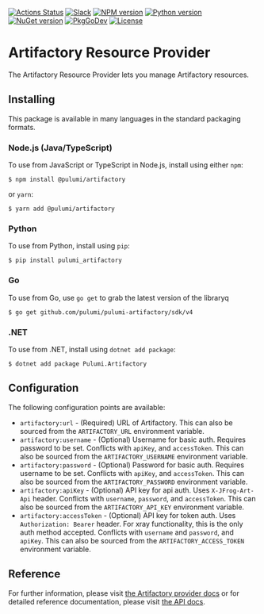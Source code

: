 [![Actions Status](https://github.com/pulumi/pulumi-artifactory/workflows/main/badge.svg)](https://github.com/pulumi/pulumi-artifactory/actions)
[![Slack](http://www.pulumi.com/images/docs/badges/slack.svg)](https://slack.pulumi.com)
[![NPM version](https://badge.fury.io/js/%40pulumi%2Fartifactory.svg)](https://www.npmjs.com/package/@pulumi/artifactory)
[![Python version](https://badge.fury.io/py/pulumi-artifactory.svg)](https://pypi.org/project/pulumi-artifactory)
[![NuGet version](https://badge.fury.io/nu/pulumi.artifactory.svg)](https://badge.fury.io/nu/pulumi.artifactory)
[![PkgGoDev](https://pkg.go.dev/badge/github.com/pulumi/pulumi-artifactory/sdk/go)](https://pkg.go.dev/github.com/pulumi/pulumi-artifactory/sdk/go)
[![License](https://img.shields.io/npm/l/%40pulumi%2Fpulumi.svg)](https://github.com/pulumi/pulumi-artifactory/blob/main/LICENSE)

# Artifactory Resource Provider

The Artifactory Resource Provider lets you manage Artifactory resources.

## Installing

This package is available in many languages in the standard packaging formats.

### Node.js (Java/TypeScript)

To use from JavaScript or TypeScript in Node.js, install using either `npm`:

    $ npm install @pulumi/artifactory

or `yarn`:

    $ yarn add @pulumi/artifactory

### Python

To use from Python, install using `pip`:

    $ pip install pulumi_artifactory

### Go

To use from Go, use `go get` to grab the latest version of the libraryq

    $ go get github.com/pulumi/pulumi-artifactory/sdk/v4

### .NET

To use from .NET, install using `dotnet add package`:

    $ dotnet add package Pulumi.Artifactory

## Configuration

The following configuration points are available:

- `artifactory:url` - (Required) URL of Artifactory. This can also be sourced from the `ARTIFACTORY_URL` environment variable.
- `artifactory:username` - (Optional) Username for basic auth. Requires password to be set. Conflicts with `apiKey`, 
  and `accessToken`. This can also be sourced from the `ARTIFACTORY_USERNAME` environment variable.
- `artifactory:password` - (Optional) Password for basic auth. Requires username to be set. Conflicts with `apiKey`, 
  and `accessToken`. This can also be sourced from the `ARTIFACTORY_PASSWORD` environment variable.
- `artifactory:apiKey` - (Optional) API key for api auth. Uses `X-JFrog-Art-Api` header. Conflicts with `username`, 
  `password`, and `accessToken`. This can also be sourced from the `ARTIFACTORY_API_KEY` environment variable.
- `artifactory:accessToken` - (Optional) API key for token auth. Uses `Authorization: Bearer` header. For xray 
  functionality, this is the only auth method accepted. Conflicts with `username` and `password`, and `apiKey`. This can
  also be sourced from the `ARTIFACTORY_ACCESS_TOKEN` environment variable.

## Reference

For further information, please visit [the Artifactory provider docs](https://www.pulumi.com/docs/intro/cloud-providers/artifactory)
or for detailed reference documentation, please visit [the API docs](https://www.pulumi.com/docs/reference/pkg/artifactory).

